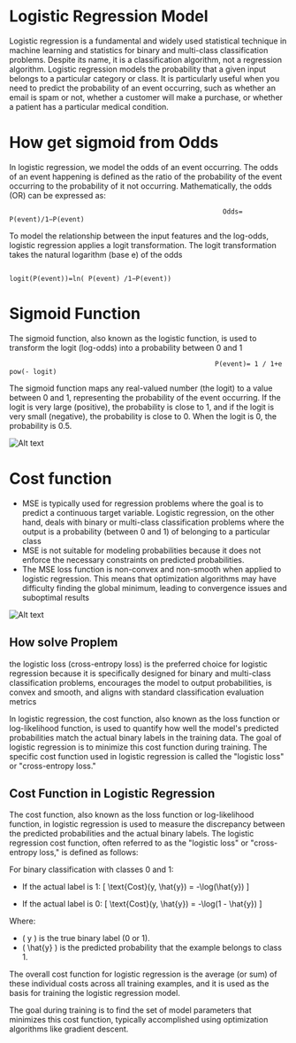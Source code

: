 # Logistic Regression Model 

Logistic regression is a fundamental and widely used statistical technique in machine learning and statistics for binary and multi-class classification problems. Despite its name, it is a classification algorithm, not a regression algorithm. Logistic regression models the probability that a given input belongs to a particular category or class. It is particularly useful when you need to predict the probability of an event occurring, such as whether an email is spam or not, whether a customer will make a purchase, or whether a patient has a particular medical condition.

# How get sigmoid from Odds 

In logistic regression, we model the odds of an event occurring. The odds of an event happening is defined as the ratio of the probability of the event occurring to the probability of it not occurring. Mathematically, the odds (OR) can be expressed as:

                                                          Odds= P(event)/1−P(event)
                                                                        

To model the relationship between the input features and the log-odds, logistic regression applies a logit transformation. The logit transformation takes the natural logarithm (base e) of the odds
​      

                                                          logit(P(event))=ln( P(event) /1−P(event))



  # Sigmoid Function

  The sigmoid function, also known as the logistic function, is used to transform the logit (log-odds) into a probability between 0 and 1

                                                        P(event)= 1 / 1+e pow(- logit)


 The sigmoid function maps any real-valued number (the logit) to a value between 0 and 1, representing the probability of the event occurring. If the logit is very large (positive), the probability is close to 1, and if the logit is very small (negative), the probability is close to 0. When the logit is 0, the probability is 0.5.

​![Alt text](https://th.bing.com/th/id/R.1e57c046e521fa3dd1d93fdc28fcae09?rik=cKAknoKsD0tpDg&pid=ImgRaw&r=0)


# Cost function 

- MSE is typically used for regression problems where the goal is to predict a continuous target variable. Logistic regression, on the other hand, deals with binary or multi-class classification problems where the 
  output is a probability (between 0 and 1) of belonging to a particular class
- MSE is not suitable for modeling probabilities because it does not enforce the necessary constraints on predicted probabilities.
- The MSE loss function is non-convex and non-smooth when applied to logistic regression. This means that optimization algorithms may have difficulty finding the global minimum, leading to convergence issues and suboptimal results

​![Alt text](https://th.bing.com/th/id/OIP.Mcij1eXbWrxWe2IpBNNkrAAAAA?pid=ImgDet&rs=1)


## How solve Proplem 

the logistic loss (cross-entropy loss) is the preferred choice for logistic regression because it is specifically designed for binary and multi-class classification problems, encourages the model to output probabilities, is convex and smooth, and aligns with standard classification evaluation metrics

In logistic regression, the cost function, also known as the loss function or log-likelihood function, is used to quantify how well the model's predicted probabilities match the actual binary labels in the training data. The goal of logistic regression is to minimize this cost function during training. The specific cost function used in logistic regression is called the "logistic loss" or "cross-entropy loss."
## Cost Function in Logistic Regression

The cost function, also known as the loss function or log-likelihood function, in logistic regression is used to measure the discrepancy between the predicted probabilities and the actual binary labels. The logistic regression cost function, often referred to as the "logistic loss" or "cross-entropy loss," is defined as follows:

For binary classification with classes 0 and 1:

- If the actual label is 1:
  \[ \text{Cost}(y, \hat{y}) = -\log(\hat{y}) \]

- If the actual label is 0:
  \[ \text{Cost}(y, \hat{y}) = -\log(1 - \hat{y}) \]

Where:
- \( y \) is the true binary label (0 or 1).
- \( \hat{y} \) is the predicted probability that the example belongs to class 1.

The overall cost function for logistic regression is the average (or sum) of these individual costs across all training examples, and it is used as the basis for training the logistic regression model.

The goal during training is to find the set of model parameters that minimizes this cost function, typically accomplished using optimization algorithms like gradient descent.







